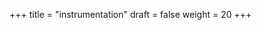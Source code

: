 +++
title = "instrumentation"
draft = false
weight = 20
+++

<!-- 
- can be accomplished in two ways
  - automatic
    - collected within a library or framework
    - will yield a standard set of telemetry data that can be used to getting started quickly with observability
    - is either already added to a library or framework by the authors or can be added using agents
  - manual
    - more specific telemetry data can be generated
    - source code has to modified most of the time
    - allows for for greater control to collect more specific telemetry data that is tailored to your needs. 

The benefit of instrumenting code with OpenTelemetry to collect telemetry data is that the correlation of the previously mentioned signals is simplified since all signals carry metadata. 
Correlating telemetry data enables you to connect and analyze data from various sources, providing a comprehensive view of your system's behavior. 
By setting a unique correlation ID for each telemetry item and propagating it across network boundaries, you can track the flow of data and identify dependencies between different components. 
OpenTelemetry's trace ID can also be leveraged for correlation, ensuring that telemetry data from the same request or transaction is associated with the same trace. 
Correlation engines can further enhance this process by matching data based on correlation IDs, trace IDs, or other attributes like timestamps, allowing for efficient aggregation and analysis. 
Correlated telemetry data provides valuable insights for troubleshooting, performance monitoring, optimization, and gaining a holistic understanding of your system's behavior. 
In the exercises' chapter you will see how correlated data looks like. 
Traditionally this had to be done by hand or just by timestamps which was a tedious task.
-->